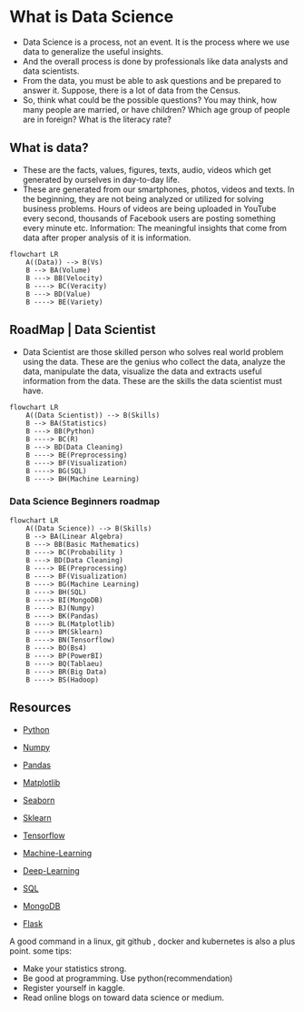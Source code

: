 # What is Data Science

- Data Science is a process, not an event. It is the process where we use data to generalize the useful insights.
- And the overall process is done by professionals like data analysts and data scientists.
- From the data, you must be able to ask questions and be prepared to answer it. Suppose, there is a lot of data from the Census.
- So, think what could be the possible questions? You may think, how many people are married, or have children? Which age group of people are in foreign? What is the literacy rate?

## What is data?

- These are the facts, values, figures, texts, audio, videos which get generated by ourselves in day-to-day life.
- These are generated from our smartphones, photos, videos and texts. In the beginning, they are not being analyzed or utilized for solving business problems.
Hours of videos are being uploaded in YouTube every second, thousands of Facebook users are posting something every minute etc.
Information: The meaningful insights that come from data after proper analysis of it is information.

```mermaid
flowchart LR
    A((Data)) --> B(Vs)
    B --> BA(Volume)
    B ---> BB(Velocity)
    B ----> BC(Veracity)
    B ---> BD(Value)
    B ----> BE(Variety)
```

## RoadMap | Data Scientist

- Data Scientist are those skilled person who solves real world problem using the data. These are the genius who collect the data, analyze the data, manipulate the data, visualize the data and extracts useful information from the data. These are the skills the data scientist must have.

```mermaid
flowchart LR
    A((Data Scientist)) --> B(Skills)
    B --> BA(Statistics)
    B ---> BB(Python)
    B ----> BC(R)
    B ---> BD(Data Cleaning)
    B ----> BE(Preprocessing)
    B ----> BF(Visualization)
    B ----> BG(SQL)
    B ----> BH(Machine Learning)
```

### Data Science Beginners roadmap

```mermaid
flowchart LR
    A((Data Science)) --> B(Skills)
    B --> BA(Linear Algebra)
    B ---> BB(Basic Mathematics)
    B ----> BC(Probability )
    B ---> BD(Data Cleaning)
    B ----> BE(Preprocessing)
    B ----> BF(Visualization)
    B ----> BG(Machine Learning)
    B ----> BH(SQL)
    B ----> BI(MongoDB)
    B ----> BJ(Numpy)
    B ----> BK(Pandas)
    B ----> BL(Matplotlib)
    B ----> BM(Sklearn)
    B ----> BN(Tensorflow)
    B ----> BO(Bs4)
    B ----> BP(PowerBI)
    B ----> BQ(Tablaeu)
    B ----> BR(Big Data)
    B ----> BS(Hadoop)
```

## Resources

- [Python](https://www.geeksforgeeks.org/python-programming-language/)

- [Numpy](https://numpy.org/doc/)
- [Pandas](https://www.geeksforgeeks.org/pandas-tutorial/)
- [Matplotlib](https://www.geeksforgeeks.org/matplotlib-tutorial/)
- [Seaborn](https://seaborn.pydata.org/)
- [Sklearn](https://www.geeksforgeeks.org/learning-model-building-scikit-learn-python-machine-learning-library/)
- [Tensorflow](https://www.tensorflow.org/tutorials)
- [Machine-Learning](https://www.coursera.org/learn/machine-learning?utm_source=gg&utm_medium=sem&utm_campaign=B2C_INDIA__branded_FTCOF__arte&utm_content=B2C&campaignid=18216928764&adgroupid=141296025792&device=c&keyword=coursera%20machine%20learning%20course&matchtype=b&network=g&devicemodel=&adpostion=&creativeid=619458216884&hide_mobile_promo)
- [Deep-Learning](https://www.coursera.org/specializations/deep-learning)
- [SQL](https://www.w3schools.com/sql/)
- [MongoDB](https://www.geeksforgeeks.org/mongodb-tutorial/)
- [Flask](https://flask.palletsprojects.com/en/2.2.x/)

A good command in a linux, git github , docker and kubernetes is also a plus point.
some tips:
- Make your statistics strong.
- Be good at programming. Use python(recommendation)
- Register yourself in kaggle.
- Read online blogs on toward data science or medium.
